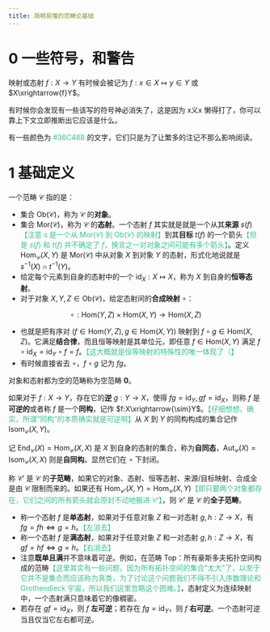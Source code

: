 ```yaml
---
title: 简明易懂的范畴论基础
---
```


# 0 一些符号，和警告

映射或态射 $f:X\rightarrow Y$ 有时候会被记为 $f:x\in X\mapsto y\in Y$ 或 $X\xrightarrow{f}Y$。

有时候你会发现有一些该写的符号神必消失了，这是因为 x义x 懒得打了，你可以靠上下文立即推断出它应该是什么。

有一些颜色为 <span style="color: #36C48B">#36C48B</span> 的文字，它们只是为了让繁多的注记不那么影响阅读。

# 1 基础定义

一个范畴 $\mathcal C$ 指的是：

- 集合 $\text{Ob}(\mathcal C)$，称为 $\mathcal C$ 的**对象**。
- 集合 $\text{Mor}(\mathcal C)$，称为 $\mathcal C$ 的**态射**。一个态射 $f$ 其实就是就是一个从其**来源** $s(f)$<span style='color: #36C48B'>【注意 $s$ 是一个从 $\text{Mor}(\mathcal C)$ 到 $\text{Ob}(\mathcal C)$ 的映射】</span>到其**目标** $t(f)$ 的一个箭头<span style='color: #36C48B'>【但是 $s(f)$ 和 $t(f)$ 并不确定了 $f$，换言之一对对象之间可能有多个箭头】</span>。定义 $\text{Hom}_{\mathcal C}(X,Y)$ 是 $\text{Mor}(\mathcal C)$ 中从对象 $X$ 到对象 $Y$ 的态射，形式化地说就是 $s^{-1}(X)\cap t^{-1}(Y)$。
- 给定每个元素到自身的态射中的一个 $\text{id}_X:X\mapsto X$，称为 $X$ 到自身的**恒等态射**。
- 对于对象 $X,Y,Z\in\text{Ob}(\mathcal C)$，给定态射间的**合成映射** $\circ$：

$$
\circ:\text{Hom}(Y,Z)\times\text{Hom}(X,Y)\longrightarrow\text{Hom}(X,Z)
$$

- 也就是把有序对 $(f\in\text{Hom}(Y,Z),g\in\text{Hom}(X,Y))$ 映射到 $f\circ g\in \text{Hom}(X,Z)$。它满足**结合律**，而且恒等映射是其单位元，即任意 $f\in\text{Hom}(X,Y)$ 满足 $f\circ\text{id}_X=\text{id}_Y\circ f= f$。<span style='color: #36C48B'>【这大概就是恒等映射的特殊性的唯一体现了（】</span>
- 有时候直接省去 $\circ$，$f\circ g$ 记为 $fg$。

对象和态射都为空的范畴称为空范畴 $\mathbf 0$。

如果对于 $f:X\rightarrow Y$，存在它的**逆** $g: Y\rightarrow X$，使得 $fg=\text{id}_Y,gf=\text{id}_X$，则称 $f$ 是**可逆的**或者称 $f$ 是一个**同构**，记作 $f:X\xrightarrow{\sim}Y$。<span style='color: #36C48B'>【仔细想想，确实，所谓“同构”的本质确实就是可逆啊】</span>从 $X$ 到 $Y$ 的同构构成的集合记作 $\text{Isom}_{\mathcal C}(X,Y)$。

记 $\text{End}_{\mathcal C}(X)=\text{Hom}_{\mathcal C}(X,X)$ 是 $X$ 到自身的态射的集合，称为**自同态**，$\text{Aut}_{\mathcal C}(X)=\text{Isom}_{\mathcal C}(X,X)$ 则是**自同构**。显然它们在 $\circ$ 下封闭。

称 $\mathcal C'$ 是 $\mathcal C$ 的**子范畴**，如果它的对象、态射、恒等态射、来源/目标映射、合成全是由 $\mathcal C$ 限制而来的。如果还有 $\text{Hom}_{\mathcal C'}(X,Y)=\text{Hom}_{\mathcal C}(X,Y)$<span style='color: #36C48B'>【即只要两个对象都存在，它们之间的所有箭头就会原封不动地搬进 $\mathcal C'$】</span>，则 $\mathcal C'$ 是 $\mathcal C$ 的**全子范畴**。

- 称一个态射 $f$ 是**单态射**，如果对于任意对象 $Z$ 和一对态射 $g,h:Z\rightarrow X$，有 $fg=fh\Leftrightarrow g = h$。<span style='color: #36C48B'>【左消去】</span>
- 称一个态射 $f$ 是**满态射**，如果对于任意对象 $Z$ 和一对态射 $g,h:Z\rightarrow X$，有 $gf=hf\Leftrightarrow g = h$。<span style='color: #36C48B'>【右消去】</span>
- 注意**既单且满**并不意味着可逆。例如，在范畴 $\text{Top}$：所有豪斯多夫拓扑空间构成的范畴<span style="color: #36C48B">【这里其实有一些问题，因为所有拓扑空间的集合“太大”了，以至于它并不是集合而应该称为真类，为了讨论这个问题我们不得不引入序数理论和 Grothendieck 宇宙，所以我们这里忽略这个困难。】</span>，态射定义为连续映射中，一个态射满只意味着它的像稠密。
- 若存在 $gf=\text{id}_X$，则 $f$ **左可逆**；若存在 $fg=\text{id}_Y$，则 $f$ **右可逆**。一个态射可逆当且仅当它左右都可逆。

